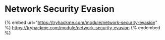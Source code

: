 # Network Security Evasion

{% embed url="https://tryhackme.com/module/network-security-evasion" %}
https://tryhackme.com/module/network-security-evasion
{% endembed %}
